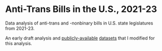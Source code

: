 # Anti-Trans Bills in the U.S., 2021-23
Data analysis of anti-trans and -nonbinary bills in U.S. state legislatures from 2021-23.

An early draft analysis and [publicly-available](https://tracktranslegislation.com) [datasets](https://legiscan.com) that I modified for this analysis.
